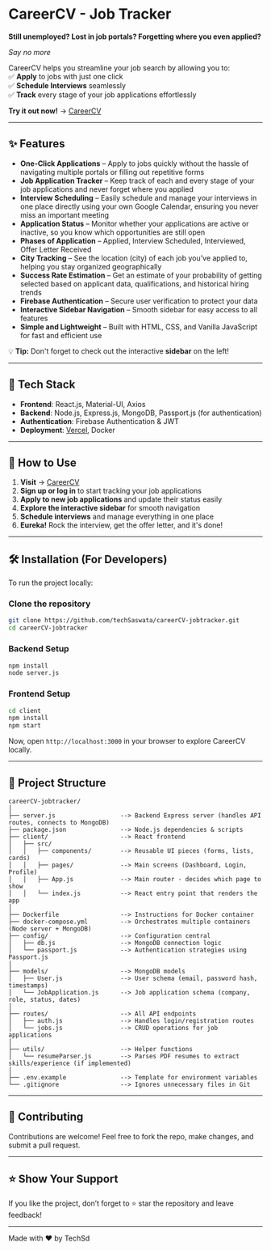 # CareerCV - Job Tracker  

**Still unemployed? Lost in job portals? Forgetting where you even applied?**  

_Say no more_  

CareerCV helps you streamline your job search by allowing you to:  
✅ **Apply** to jobs with just one click  
✅ **Schedule Interviews** seamlessly  
✅ **Track** every stage of your job applications effortlessly  

**Try it out now!** → [CareerCV](https://careercv.vercel.app)  

---

## ✨ Features  

- **One-Click Applications** – Apply to jobs quickly without the hassle of navigating multiple portals or filling out repetitive forms  
- **Job Application Tracker** – Keep track of each and every stage of your job applications and never forget where you applied  
- **Interview Scheduling** – Easily schedule and manage your interviews in one place directly using your own Google Calendar, ensuring you never miss an important meeting  
- **Application Status** – Monitor whether your applications are active or inactive, so you know which opportunities are still open  
- **Phases of Application** – Applied, Interview Scheduled, Interviewed, Offer Letter Received  
- **City Tracking** – See the location (city) of each job you’ve applied to, helping you stay organized geographically  
- **Success Rate Estimation** – Get an estimate of your probability of getting selected based on applicant data, qualifications, and historical hiring trends  
- **Firebase Authentication** – Secure user verification to protect your data  
- **Interactive Sidebar Navigation** – Smooth sidebar for easy access to all features  
- **Simple and Lightweight** – Built with HTML, CSS, and Vanilla JavaScript for fast and efficient use  

💡 **Tip:** Don't forget to check out the interactive **sidebar** on the left!  

---

## 🔧 Tech Stack  

- **Frontend**: React.js, Material-UI, Axios  
- **Backend**: Node.js, Express.js, MongoDB, Passport.js (for authentication)  
- **Authentication**: Firebase Authentication & JWT  
- **Deployment**: [Vercel](https://careercv.vercel.app), Docker  

---

## 🎯 How to Use  

1. **Visit** → [CareerCV](https://careercv.vercel.app)  
2. **Sign up or log in** to start tracking your job applications  
3. **Apply to new job applications** and update their status easily  
4. **Explore the interactive sidebar** for smooth navigation  
5. **Schedule interviews** and manage everything in one place  
6. **Eureka!** Rock the interview, get the offer letter, and it's done!  

---

## 🛠️ Installation (For Developers)  

To run the project locally:  

### Clone the repository  
```bash
git clone https://github.com/techSaswata/careerCV-jobtracker.git
cd careerCV-jobtracker
```

### Backend Setup  
```bash
npm install
node server.js
```

### Frontend Setup  
```bash
cd client
npm install
npm start
```

Now, open `http://localhost:3000` in your browser to explore CareerCV locally.  

---

## 📁 Project Structure  

```
careerCV-jobtracker/
│
├── server.js                  --> Backend Express server (handles API routes, connects to MongoDB)
├── package.json               --> Node.js dependencies & scripts
├── client/                    --> React frontend
│   ├── src/
│   │   ├── components/        --> Reusable UI pieces (forms, lists, cards)
│   │   ├── pages/             --> Main screens (Dashboard, Login, Profile)
│   │   ├── App.js             --> Main router - decides which page to show
│   │   └── index.js           --> React entry point that renders the app
│
├── Dockerfile                 --> Instructions for Docker container
├── docker-compose.yml         --> Orchestrates multiple containers (Node server + MongoDB)
├── config/                    --> Configuration central
│   ├── db.js                  --> MongoDB connection logic
│   └── passport.js            --> Authentication strategies using Passport.js
│
├── models/                    --> MongoDB models
│   ├── User.js                --> User schema (email, password hash, timestamps)
│   └── JobApplication.js      --> Job application schema (company, role, status, dates)
│
├── routes/                    --> All API endpoints
│   ├── auth.js                --> Handles login/registration routes
│   └── jobs.js                --> CRUD operations for job applications
│
├── utils/                     --> Helper functions
│   └── resumeParser.js        --> Parses PDF resumes to extract skills/experience (if implemented)
│
├── .env.example               --> Template for environment variables
└── .gitignore                 --> Ignores unnecessary files in Git
```

---

## 🤝 Contributing  

Contributions are welcome! Feel free to fork the repo, make changes, and submit a pull request.  

---

## ⭐ Show Your Support  

If you like the project, don’t forget to ⭐ star the repository and leave feedback!  

---

Made with ❤️ by TechSd
